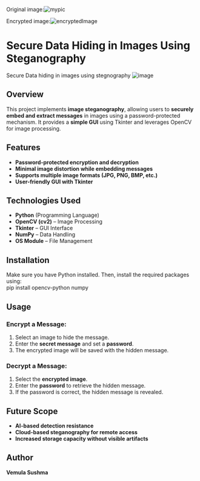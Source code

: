 Original image:![mypic](https://github.com/user-attachments/assets/911e34b3-4401-4c6c-97d9-72c7757727de)

Encrypted image:![encryptedImage](https://github.com/user-attachments/assets/965ba927-919c-4841-8906-598ba3528c64)

# Secure Data Hiding in Images Using Steganography
Secure Data hiding in images using stegnography
![image](https://github.com/user-attachments/assets/591e0d95-d6f6-4963-bea8-594cfffbd406)
## Overview  
This project implements **image steganography**, allowing users to **securely embed and extract messages** in images using a password-protected mechanism. It provides a **simple GUI** using Tkinter and leverages OpenCV for image processing.  

## Features  
- **Password-protected encryption and decryption**  
- **Minimal image distortion while embedding messages**  
- **Supports multiple image formats (JPG, PNG, BMP, etc.)**  
- **User-friendly GUI with Tkinter**  

## Technologies Used  
- **Python** (Programming Language)  
- **OpenCV (cv2)** – Image Processing  
- **Tkinter** – GUI Interface  
- **NumPy** – Data Handling  
- **OS Module** – File Management  

## Installation  
Make sure you have Python installed. Then, install the required packages using:  
pip install opencv-python numpy

## Usage  
### Encrypt a Message:  
1. Select an image to hide the message.  
2. Enter the **secret message** and set a **password**.  
3. The encrypted image will be saved with the hidden message.  

### Decrypt a Message:  
1. Select the **encrypted image**.  
2. Enter the **password** to retrieve the hidden message.  
3. If the password is correct, the hidden message is revealed.  

## Future Scope  
- **AI-based detection resistance**  
- **Cloud-based steganography for remote access**  
- **Increased storage capacity without visible artifacts**  

## Author  
**Vemula Sushma**  
